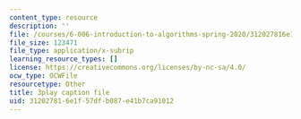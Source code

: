 ```yaml
---
content_type: resource
description: ''
file: /courses/6-006-introduction-to-algorithms-spring-2020/312027816e1f57dfb087e41b7ca91012_l_A-ig1n8CM.vtt
file_size: 123471
file_type: application/x-subrip
learning_resource_types: []
license: https://creativecommons.org/licenses/by-nc-sa/4.0/
ocw_type: OCWFile
resourcetype: Other
title: 3play caption file
uid: 31202781-6e1f-57df-b087-e41b7ca91012
---
```

